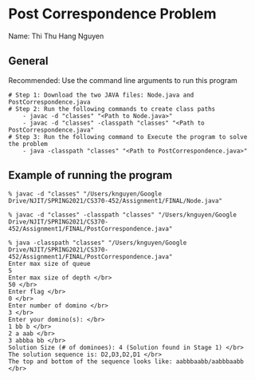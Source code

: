 # Post Correspondence Problem
Name: Thi Thu Hang Nguyen

## General
Recommended: Use the command line arguments to run this program </br>
	
	# Step 1: Download the two JAVA files: Node.java and PostCorrespondence.java
	# Step 2: Run the following commands to create class paths
		- javac -d "classes" "<Path to Node.java>"
		- javac -d "classes" -classpath "classes" "<Path to PostCorrespondence.java"
	# Step 3: Run the following command to Execute the program to solve the problem
		- java -classpath "classes" "<Path to PostCorrespondence.java>"

## Example of running the program
```
% javac -d "classes" "/Users/knguyen/Google Drive/NJIT/SPRING2021/CS370-452/Assignment1/FINAL/Node.java" 

% javac -d "classes" -classpath "classes" "/Users/knguyen/Google Drive/NJIT/SPRING2021/CS370-452/Assignment1/FINAL/PostCorrespondence.java" 

% java -classpath "classes" "/Users/knguyen/Google Drive/NJIT/SPRING2021/CS370-452/Assignment1/FINAL/PostCorrespondence.java" 
Enter max size of queue 
5 
Enter max size of depth </br>
50 </br>
Enter flag </br>
0 </br>
Enter number of domino </br>
3 </br>
Enter your domino(s): </br>
1 bb b </br>
2 a aab </br>
3 abbba bb </br>
Solution Size (# of dominoes): 4 (Solution found in Stage 1) </br>
The solution sequence is: D2,D3,D2,D1 </br>
The top and bottom of the sequence looks like: aabbbaabb/aabbbaabb </br>
```
